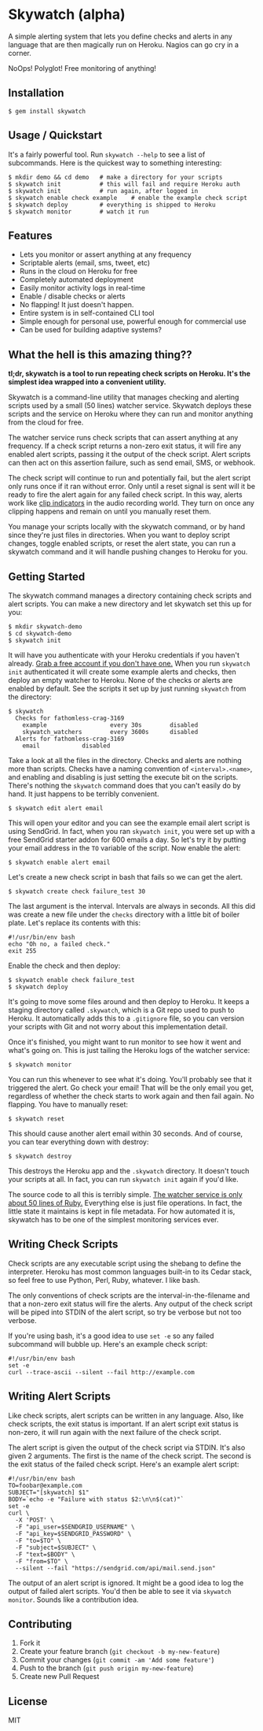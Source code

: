 # Skywatch (alpha)

A simple alerting system that lets you define checks and alerts in any
language that are then magically run on Heroku. Nagios can go cry in a
corner.

NoOps! Polyglot! Free monitoring of anything!

## Installation

    $ gem install skywatch

## Usage / Quickstart

It's a fairly powerful tool. Run `skywatch --help` to see a list of
subcommands. Here is the quickest way to something interesting:

    $ mkdir demo && cd demo   # make a directory for your scripts
    $ skywatch init           # this will fail and require Heroku auth
    $ skywatch init           # run again, after logged in
    $ skywatch enable check example    # enable the example check script
    $ skywatch deploy         # everything is shipped to Heroku
    $ skywatch monitor        # watch it run

## Features

 * Lets you monitor or assert anything at any frequency
 * Scriptable alerts (email, sms, tweet, etc)
 * Runs in the cloud on Heroku for free
 * Completely automated deployment
 * Easily monitor activity logs in real-time
 * Enable / disable checks or alerts
 * No flapping! It just doesn't happen.
 * Entire system is in self-contained CLI tool
 * Simple enough for personal use, powerful enough for commercial use
 * Can be used for building adaptive systems?

## What the hell is this amazing thing??

**tl;dr, skywatch is a tool to run repeating check scripts on
Heroku. It's the simplest idea wrapped into a convenient utility.**

Skywatch is a command-line utility that manages checking and alerting
scripts used by a small (50 lines) watcher service. Skywatch deploys these
scripts and the service on Heroku where they can run and monitor
anything from the cloud for free.

The watcher service runs check scripts that can assert anything at any
frequency. If a check script returns a non-zero exit status, it will
fire any enabled alert scripts, passing it the output of the check
script. Alert scripts can then act on this assertion failure, such as
send email, SMS, or webhook.

The check script will continue to run and potentially fail, but the
alert script only runs once if it ran without error. Only until a reset signal
is sent will it be ready to fire the alert again for any failed check
script. In this way, alerts work like [clip
indicators](http://help.adobe.com/en_US/audition/cs/using/WS58a04a822e3e5010548241038980c2c5-7f93.html)
in the audio recording world. They turn on once any clipping happens and
remain on until you manually reset them.

You manage your scripts locally with the skywatch command, or by hand
since they're just files in directories. When you want to deploy script
changes, toggle enabled scripts, or reset the alert state, you can run a
skywatch command and it will handle pushing changes to Heroku for you.

## Getting Started

The skywatch command manages a directory containing check scripts and
alert scripts. You can make a new directory and let skywatch set this up
for you:

    $ mkdir skywatch-demo
    $ cd skywatch-demo
    $ skywatch init

It will have you authenticate with your Heroku credentials if you
haven't already. [Grab a free account if you don't have
one.](https://api.heroku.com/signup) When you run `skywatch init`
authenticated it will create some example alerts and checks, then deploy
an empty watcher to Heroku. None of the checks or alerts are enabled by
default. See the scripts it set up by just running `skywatch` from the
directory:

    $ skywatch
      Checks for fathomless-crag-3169
        example                  every 30s        disabled
        skywatch_watchers        every 3600s      disabled
      Alerts for fathomless-crag-3169
        email            disabled

Take a look at all the files in the directory. Checks and alerts are nothing
more than scripts. Checks have a naming convention of `<interval>.<name>`,
and enabling and disabling is just setting the execute bit on the
scripts. There's nothing the `skywatch` command does that you can't
easily do by hand. It just happens to be terribly convenient.

    $ skywatch edit alert email

This will open your editor and you can see the example email alert
script is using SendGrid. In fact, when you ran `skywatch init`, you
were set up with a free SendGrid starter addon for 600 emails a day. So
let's try it by putting your email address in the `TO` variable of the
script. Now enable the alert:

    $ skywatch enable alert email

Let's create a new check script in bash that fails so we can get the
alert.

    $ skywatch create check failure_test 30

The last argument is the interval. Intervals are always in seconds. All
this did was create a new file under the `checks` directory with a
little bit of boiler plate. Let's replace its contents with this:

    #!/usr/bin/env bash
    echo "Oh no, a failed check."
    exit 255

Enable the check and then deploy:

    $ skywatch enable check failure_test
    $ skywatch deploy

It's going to move some files around and then deploy to Heroku. It keeps
a staging directory called `.skywatch`, which is a Git repo used to push
to Heroku. It automatically adds this to a `.gitignore` file, so you can
version your scripts with Git and not worry about this implementation
detail.

Once it's finished, you might want to run monitor to see how it went and
what's going on. This is just tailing the Heroku logs of the watcher
service:

    $ skywatch monitor

You can run this whenever to see what it's doing. You'll probably see
that it triggered the alert. Go check your email! That will be the only
email you get, regardless of whether the check starts to work again and
then fail again. No flapping. You have to manually reset:

    $ skywatch reset

This should cause another alert email within 30 seconds. And of course,
you can tear everything down with destroy:
  
    $ skywatch destroy

This destroys the Heroku app and the `.skywatch` directory. It doesn't
touch your scripts at all. In fact, you can run `skywatch init` again if
you'd like. 

The source code to all this is terribly simple. [The watcher service is
only about 50 lines of Ruby.](https://github.com/progrium/skywatch/blob/master/lib/skywatch/watcher/watcher.rb) Everything else is just file operations.
In fact, the little state it maintains is kept in file metadata. For how
automated it is, skywatch has to be one of the simplest monitoring services
ever.

## Writing Check Scripts

Check scripts are any executable script using the shebang to define the
interpreter. Heroku has most common languages built-in to its Cedar
stack, so feel free to use Python, Perl, Ruby, whatever. I like bash.

The only conventions of check scripts are the interval-in-the-filename and that a non-zero exit status will fire the alerts. Any output of the check script will be piped into STDIN of the alert script, so try be verbose but not too
verbose.

If you're using bash, it's a good idea to use `set -e` so any failed
subcommand will bubble up. Here's an example check script:

    #!/usr/bin/env bash
    set -e
    curl --trace-ascii --silent --fail http://example.com

## Writing Alert Scripts

Like check scripts, alert scripts can be written in any language. Also,
like check scripts, the exit status is important. If an alert script
exit status is non-zero, it will run again with the next failure of the check
script. 

The alert script is given the output of the check script via STDIN. It's
also given 2 arguments. The first is the name of the check script. The
second is the exit status of the failed check script. Here's an example
alert script:

    #!/usr/bin/env bash
    TO=foobar@example.com
    SUBJECT="[skywatch] $1"
    BODY=`echo -e "Failure with status $2:\n\n$(cat)"`
    set -e
    curl \
      -X 'POST' \
      -F "api_user=$SENDGRID_USERNAME" \
      -F "api_key=$SENDGRID_PASSWORD" \
      -F "to=$TO" \
      -F "subject=$SUBJECT" \
      -F "text=$BODY" \
      -F "from=$TO" \
      --silent --fail "https://sendgrid.com/api/mail.send.json"

The output of an alert script is ignored. It might be a good idea to log
the output of failed alert scripts. You'd then be able to see it via
`skywatch monitor`. Sounds like a contribution idea.

## Contributing

1. Fork it
2. Create your feature branch (`git checkout -b my-new-feature`)
3. Commit your changes (`git commit -am 'Add some feature'`)
4. Push to the branch (`git push origin my-new-feature`)
5. Create new Pull Request

## License

MIT
